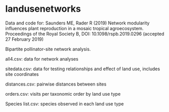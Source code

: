 # landusenetworks
Data and code for: 
Saunders ME, Rader R (2019) Network modularity influences plant reproduction in a mosaic tropical agroecosystem. Proceedings of the Royal Society B, DOI: 10.1098/rspb.2019.0296 (accepted 27 February 2019)

Bipartite pollinator-site network analysis.

all4.csv: data for network analyses

sitedata.csv: data for testing relationships and effect of land use, includes site coordinates

distances.csv: pairwise distances between sites 

orders.csv: visits per taxonomic order by land use type

Species list.csv: species observed in each land use type
